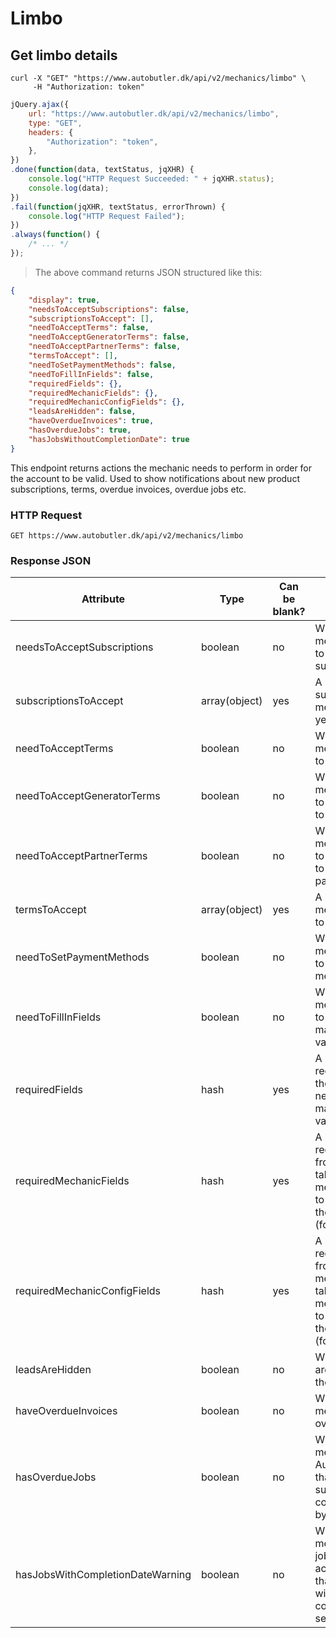 # Limbo
## Get limbo details

```shell
curl -X "GET" "https://www.autobutler.dk/api/v2/mechanics/limbo" \
     -H "Authorization: token"
```

```javascript
jQuery.ajax({
    url: "https://www.autobutler.dk/api/v2/mechanics/limbo",
    type: "GET",
    headers: {
        "Authorization": "token",
    },
})
.done(function(data, textStatus, jqXHR) {
    console.log("HTTP Request Succeeded: " + jqXHR.status);
    console.log(data);
})
.fail(function(jqXHR, textStatus, errorThrown) {
    console.log("HTTP Request Failed");
})
.always(function() {
    /* ... */
});

```

> The above command returns JSON structured like this:

```json
{
    "display": true,
    "needsToAcceptSubscriptions": false,
    "subscriptionsToAccept": [],
    "needToAcceptTerms": false,
    "needToAcceptGeneratorTerms": false,
    "needToAcceptPartnerTerms": false,
    "termsToAccept": [],
    "needToSetPaymentMethods": false,
    "needToFillInFields": false,
    "requiredFields": {},
    "requiredMechanicFields": {},
    "requiredMechanicConfigFields": {},
    "leadsAreHidden": false,
    "haveOverdueInvoices": true,
    "hasOverdueJobs": true,
    "hasJobsWithoutCompletionDate": true
}
```

This endpoint returns actions the mechanic needs to perform in order for the account to be valid.
Used to show notifications about new product subscriptions, terms, overdue invoices, overdue jobs etc.


### HTTP Request

`GET https://www.autobutler.dk/api/v2/mechanics/limbo`

### Response JSON

Attribute                    | Type           | Can be blank? | Description
-----------------------------| -------------  | ------------- | ---------------------------------------------
needsToAcceptSubscriptions   | boolean        | no            | Whether the mechanic needs to accept product subscriptions
subscriptionsToAccept        | array(object)  | yes           | A list of product subscriptions the mechanics has yet to accept
needToAcceptTerms            | boolean        | no            | Whether the mechanic needs to accept terms
needToAcceptGeneratorTerms   | boolean        | no            | Whether the mechanic needs to accept related to Generator
needToAcceptPartnerTerms     | boolean        | no            | Whether the mechanic needs to accept related to of Autobutler's partners
termsToAccept                | array(object)  | yes           | A list of terms the mechanic needs to accept
needToSetPaymentMethods      | boolean        | no            | Whether the mechanic needs to set payments methods
needToFillInFields           | boolean        | no            | Whether the mechanic needs to fill in fields to make the account valid
requiredFields               | hash           | yes           | A list of the required fields the mechanic needs to fill in to make the account valid
requiredMechanicFields       | hash           | yes           | A list of the required fields from the users table the mechanic needs to fill in to make the account valid (for internal use)
requiredMechanicConfigFields | hash           | yes           | A list of the required fields from the mechanic_configs table the mechanic needs to fill in to make the account valid (for internal use)
leadsAreHidden               | boolean        | no            | Whether leads are hidden from the mechanic
haveOverdueInvoices          | boolean        | no            | Whether the mechanic has any overdue invoices
hasOverdueJobs               | boolean        | no            | Whether the mechanic has any Autobutler jobs that has surpassed the completion date by 7 days
hasJobsWithCompletionDateWarning | boolean        | no            | Whether the mechanic has any jobs that has accepted more than 3 days ago without a completion date set

